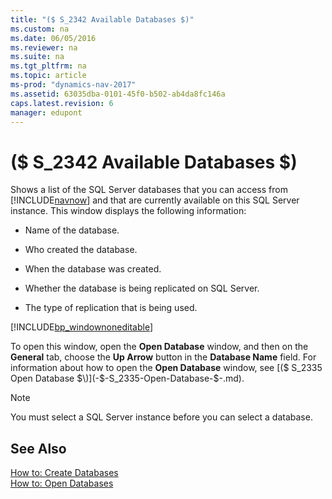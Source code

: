 ```yaml
---
title: "($ S_2342 Available Databases $)"
ms.custom: na
ms.date: 06/05/2016
ms.reviewer: na
ms.suite: na
ms.tgt_pltfrm: na
ms.topic: article
ms-prod: "dynamics-nav-2017"
ms.assetid: 63035dba-0101-45f0-b502-ab4da8fc146a
caps.latest.revision: 6
manager: edupont
---
```

# ($ S_2342 Available Databases $)
Shows a list of the SQL Server databases that you can access from [!INCLUDE[navnow](../includes/navnow_md.md)] and that are currently available on this SQL Server instance. This window displays the following information:  

-   Name of the database.  

-   Who created the database.  

-   When the database was created.  

-   Whether the database is being replicated on SQL Server.  

-   The type of replication that is being used.  

 [!INCLUDE[bp_windownoneditable](../includes/bp_windownoneditable_md.md)]  

 To open this window, open the **Open Database** window, and then on the **General** tab, choose the **Up Arrow** button in the **Database Name** field. For information about how to open the **Open Database** window, see [\($ S\_2335 Open Database $\)](-$-S_2335-Open-Database-$-.md).  

> [!NOTE]  
>  You must select a SQL Server instance before you can select a database.  

## See Also  
 [How to: Create Databases](../How-to:-Create-Databases.md)   
 [How to: Open Databases](../How-to:-Open-Databases.md)
